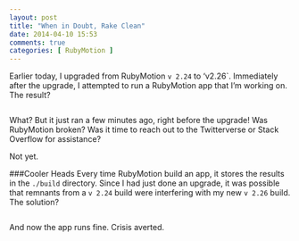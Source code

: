 ```yaml
---
layout: post
title: "When in Doubt, Rake Clean"
date: 2014-04-10 15:53
comments: true
categories: [ RubyMotion ]
---
```

Earlier today, I upgraded from RubyMotion `v 2.24` to ‘v2.26`. Immediately after the upgrade, I attempted to run a RubyMotion app that I’m working on. The result?

```bash

```
What? But it just ran a few minutes ago, right before the upgrade! Was RubyMotion broken? Was it time to reach out to the Twitterverse or Stack Overflow for assistance?

Not yet.

<!--more-->
###Cooler Heads
Every time RubyMotion build an app, it stores the results in the `./build` directory. Since I had just done an upgrade, it was possible that remnants from a `v 2.24` build were interfering with my new `v 2.26` build. The solution?


```bash

```

And now the app runs fine. Crisis averted.
